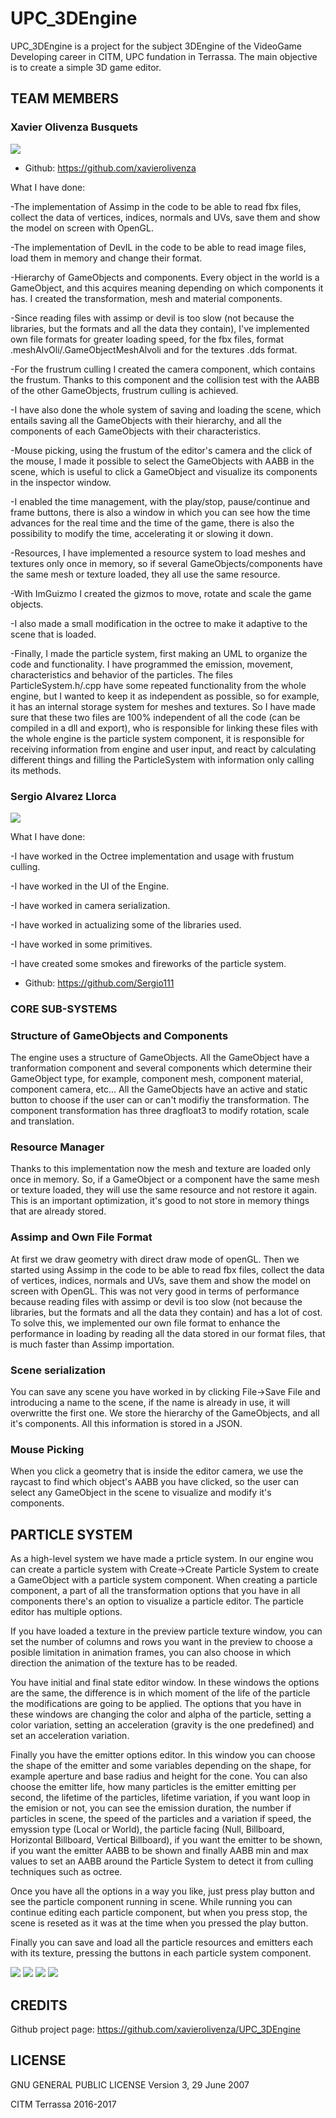 # UPC_3DEngine

UPC_3DEngine is a project for the subject 3DEngine of the VideoGame Developing career in CITM, UPC fundation in Terrassa.
The main objective is to create a simple 3D game editor.

## TEAM MEMBERS

### Xavier Olivenza Busquets

![](https://github.com/xavierolivenza/UPC_3DEngine/blob/master/docs/Xavier_Olivenza.png?raw=true)

- Github: https://github.com/xavierolivenza

What I have done:

-The implementation of Assimp in the code to be able to read fbx files, collect the data of vertices, indices, normals and UVs, save them and show the model on screen with OpenGL.

-The implementation of DevIL in the code to be able to read image files, load them in memory and change their format.

-Hierarchy of GameObjects and components. Every object in the world is a GameObject, and this acquires meaning depending on which components it has. I created the transformation, mesh and material components.

-Since reading files with assimp or devil is too slow (not because the libraries, but the formats and all the data they contain), I've implemented own file formats for greater loading speed, for the fbx files, format .meshAlvOli/.GameObjectMeshAlvoli and for the textures .dds format.

-For the frustrum culling I created the camera component, which contains the frustum. Thanks to this component and the collision test with the AABB of the other GameObjects, frustrum culling is achieved.

-I have also done the whole system of saving and loading the scene, which entails saving all the GameObjects with their hierarchy, and all the components of each GameObjects with their characteristics.

-Mouse picking, using the frustum of the editor's camera and the click of the mouse, I made it possible to select the GameObjects with AABB in the scene, which is useful to click a GameObject and visualize its components in the inspector window.

-I enabled the time management, with the play/stop, pause/continue and frame buttons, there is also a window in which you can see how the time advances for the real time and the time of the game, there is also the possibility to modify the time, accelerating it or slowing it down.

-Resources, I have implemented a resource system to load meshes and textures only once in memory, so if several GameObjects/components have the same mesh or texture loaded, they all use the same resource.

-With ImGuizmo I created the gizmos to move, rotate and scale the game objects.

-I also made a small modification in the octree to make it adaptive to the scene that is loaded.

-Finally, I made the particle system, first making an UML to organize the code and functionality. I have programmed the emission, movement, characteristics and behavior of the particles. The files ParticleSystem.h/.cpp have some repeated functionality from the whole engine, but I wanted to keep it as independent as possible, so for example, it has an internal storage system for meshes and textures. So I have made sure that these two files are 100% independent of all the code (can be compiled in a dll and export), who is responsible for linking these files with the whole engine is the particle system component, it is responsible for receiving information from engine and user input, and react by calculating different things and filling the ParticleSystem with information only calling its methods.

### Sergio Alvarez Llorca

![](https://github.com/xavierolivenza/UPC_3DEngine/blob/master/docs/Sergio_Alvarez.png?raw=true)

What I have done:

-I have worked in the Octree implementation and usage with frustum culling.

-I have worked in the UI of the Engine.

-I have worked in camera serialization.

-I have worked in actualizing some of the libraries used.

-I have worked in some primitives.

-I have created some smokes and fireworks of the particle system.

 - Github: https://github.com/Sergio111

### CORE SUB-SYSTEMS

### Structure of GameObjects and Components

The engine uses a structure of GameObjects. All the GameObject have a tranformation component and several components which determine their GameObject type, for example, component mesh, component material, component camera, etc... All the GameObjects have an active and static button to choose if the user can or can't modifiy the transformation. The component transformation has three dragfloat3 to modify rotation, scale and translation.

### Resource Manager

Thanks to this implementation now the mesh and texture are loaded only once in memory. So, if a GameObject or a component have the same mesh or texture loaded, they will use the same resource and not restore it again. This is an important optimization, it's good to not store in memory things that are already stored.

### Assimp and Own File Format

At first we draw geometry with direct draw mode of openGL. Then we started using Assimp in the code to be able to read fbx files, collect the data of vertices, indices, normals and UVs, save them and show the model on screen with OpenGL. This was not very good in terms of performance because reading files with assimp or devil is too slow (not because the libraries, but the formats and all the data they contain) and has a lot of cost. To solve this, we implemented our own file format to enhance the performance in loading by reading all the data stored in our format files, that is much faster than Assimp importation.

### Scene serialization

You can save any scene you have worked in by clicking File->Save File and introducing a name to the scene, if the name is already in use, it will overwritte the first one. We store the hierarchy of the GameObjects, and all it's components. All this information is stored in a JSON.

### Mouse Picking

When you click a geometry that is inside the editor camera, we use the raycast to find which object's AABB you have clicked, so the user can select any GameObject in the scene to visualize and modify it's components.

## PARTICLE SYSTEM

As a high-level system we have made a prticle system. In our engine wou can create a particle system with Create->Create Particle System to create a GameObject with a particle system component. When creating a particle component, a part of all the transformation options that you have in all components there's an option to visualize a particle editor. The particle editor has multiple options.

If you have loaded a texture in the preview particle texture window, you can set the number of columns and rows you want in the preview to choose a posible limitation in animation frames, you can also choose in which direction the animation of the texture has to be readed.

You have initial and final state editor window. In these windows the options are the same, the difference is in which moment of the life of the particle the modifications are going to be applied. The options that you have in these windows are changing the color and alpha of the particle, setting a color variation, setting an acceleration (gravity is the one predefined) and set an acceleration variation.

Finally you have the emitter options editor. In this window you can choose the shape of the emitter and some variables depending on the shape, for example aperture and base radius and height for the cone. You can also choose the emitter life, how many particles is the emitter emitting per second, the lifetime of the particles, lifetime variation, if you want loop in the emision or not, you can see the emission duration, the number if particles in scene, the speed of the particles and a variation if speed, the emyssion type (Local or World), the particle facing (Null, Billboard, Horizontal Billboard, Vertical Billboard), if you want the emitter to be shown, if you want the emitter AABB to be shown and finally AABB min and max values to set an AABB around the Particle System to detect it from culling techniques such as octree.

Once you have all the options in a way you like, just press play button and see the particle component running in scene. While running you can continue editing each particle component, but when you press stop, the scene is reseted as it was at the time when you pressed the play button.

Finally you can save and load all the particle resources and emitters each with its texture, pressing the buttons in each particle system component.

![](https://github.com/xavierolivenza/UPC_3DEngine/blob/master/docs/GIF01.gif?raw=true)
![](https://github.com/xavierolivenza/UPC_3DEngine/blob/master/docs/GIF02.gif?raw=true)
![](https://github.com/xavierolivenza/UPC_3DEngine/blob/master/docs/GIF03.gif?raw=true)
![](https://github.com/xavierolivenza/UPC_3DEngine/blob/master/docs/GIF04.gif?raw=true)

## CREDITS

Github project page: https://github.com/xavierolivenza/UPC_3DEngine

## LICENSE

 GNU GENERAL PUBLIC LICENSE Version 3, 29 June 2007

CITM Terrassa 2016-2017
